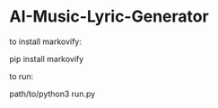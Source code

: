 # AI-Music-Lyric-Generator

to install markovify:

pip install markovify

to run:

path/to/python3 run.py